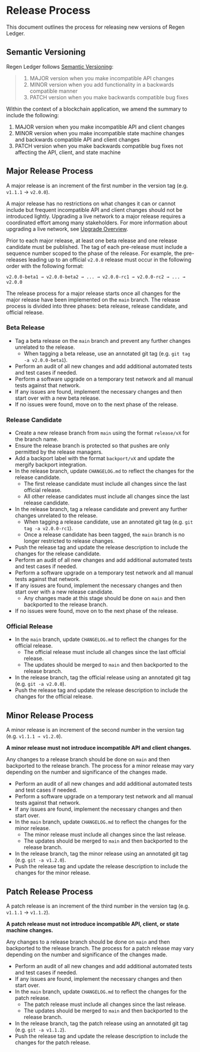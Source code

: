 # Release Process

This document outlines the process for releasing new versions of Regen Ledger.

## Semantic Versioning

Regen Ledger follows [Semantic Versioning](https://semver.org/):

> 1. MAJOR version when you make incompatible API changes
> 1. MINOR version when you add functionality in a backwards compatible manner
> 1. PATCH version when you make backwards compatible bug fixes

Within the context of a blockchain application, we amend the summary to include the following:

1. MAJOR version when you make incompatible API and client changes
1. MINOR version when you make incompatible state machine changes and backwards compatible API and client changes 
1. PATCH version when you make backwards compatible bug fixes not affecting the API, client, and state machine

## Major Release Process

A major release is an increment of the first number in the version tag (e.g. `v1.1.1` → `v2.0.0`).

A major release has no restrictions on what changes it can or cannot include but frequent incompatible API and client changes should not be introduced lightly. Upgrading a live network to a major release requires a coordinated effort among many stakeholders. For more information about upgrading a live network, see [Upgrade Overview](https://docs.regen.network/validators/migrations/upgrade).

Prior to each major release, at least one beta release and one release candidate must be published. The tag of each pre-release must include a sequence number scoped to the phase of the release. For example, the pre-releases leading up to an official `v2.0.0` release must occur in the following order with the following format:

```
v2.0.0-beta1 → v2.0.0-beta2 → ... → v2.0.0-rc1 → v2.0.0-rc2 → ... → v2.0.0
```

The release process for a major release starts once all changes for the major release have been implemented on the `main` branch. The release process is divided into three phases: beta release, release candidate, and official release.

### Beta Release

- Tag a beta release on the `main` branch and prevent any further changes unrelated to the release.
  - When tagging a beta release, use an annotated git tag (e.g. `git tag -a v2.0.0-beta1`).
- Perform an audit of all new changes and add additional automated tests and test cases if needed.
- Perform a software upgrade on a temporary test network and all manual tests against that network.
- If any issues are found, implement the necessary changes and then start over with a new beta release.
- If no issues were found, move on to the next phase of the release.

### Release Candidate

- Create a new release branch from `main` using the format `release/vX` for the branch name.
- Ensure the release branch is protected so that pushes are only permitted by the release managers.
- Add a backport label with the format `backport/vX` and update the mergify backport integration.
- In the release branch, update `CHANGELOG.md` to reflect the changes for the release candidate.
  - The first release candidate must include all changes since the last official release.
  - All other release candidates must include all changes since the last release candidate.
- In the release branch, tag a release candidate and prevent any further changes unrelated to the release.
  - When tagging a release candidate, use an annotated git tag (e.g. `git tag -a v2.0.0-rc1`).
  - Once a release candidate has been tagged, the `main` branch is no longer restricted to release changes.
- Push the release tag and update the release description to include the changes for the release candidate.
- Perform an audit of all new changes and add additional automated tests and test cases if needed.
- Perform a software upgrade on a temporary test network and all manual tests against that network.
- If any issues are found, implement the necessary changes and then start over with a new release candidate.
  - Any changes made at this stage should be done on `main` and then backported to the release branch.
- If no issues were found, move on to the next phase of the release.

### Official Release

- In the `main` branch, update `CHANGELOG.md` to reflect the changes for the official release.
  - The official release must include all changes since the last official release.
  - The updates should be merged to `main` and then backported to the release branch.
- In the release branch, tag the official release using an annotated git tag (e.g. `git -a v2.0.0`).
- Push the release tag and update the release description to include the changes for the official release.

## Minor Release Process

A minor release is an increment of the second number in the version tag (e.g. `v1.1.1 → v1.2.0`).

**A minor release must not introduce incompatible API and client changes.**

Any changes to a release branch should be done on `main` and then backported to the release branch. The process for a minor release may vary depending on the number and significance of the changes made.

- Perform an audit of all new changes and add additional automated tests and test cases if needed.
- Perform a software upgrade on a temporary test network and all manual tests against that network.
- If any issues are found, implement the necessary changes and then start over.
- In the `main` branch, update `CHANGELOG.md` to reflect the changes for the minor release.
  - The minor release must include all changes since the last release.
  - The updates should be merged to `main` and then backported to the release branch.
- In the release branch, tag the minor release using an annotated git tag (e.g. `git -a v1.2.0`).
- Push the release tag and update the release description to include the changes for the minor release.

## Patch Release Process

A patch release is an increment of the third number in the version tag (e.g. `v1.1.1` → `v1.1.2`).

**A patch release must not introduce incompatible API, client, or state machine changes.**

Any changes to a release branch should be done on `main` and then backported to the release branch. The process for a patch release may vary depending on the number and significance of the changes made.

- Perform an audit of all new changes and add additional automated tests and test cases if needed.
- If any issues are found, implement the necessary changes and then start over.
- In the `main` branch, update `CHANGELOG.md` to reflect the changes for the patch release.
  - The patch release must include all changes since the last release.
  - The updates should be merged to `main` and then backported to the release branch.
- In the release branch, tag the patch release using an annotated git tag (e.g. `git -a v1.1.2`).
- Push the release tag and update the release description to include the changes for the patch release.
